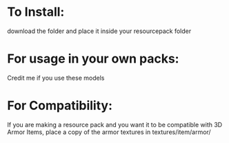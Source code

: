 # To Install:

download the folder and place it inside your resourcepack folder

# For usage in your own packs:

Credit me if you use these models

# For Compatibility:

If you are making a resource pack and you want it to be compatible with 3D Armor Items, place a copy of the armor textures in textures/item/armor/
